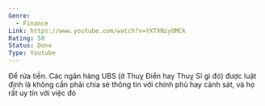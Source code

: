 ```yaml
---
Genre:
  - Finance
Link: https://www.youtube.com/watch?v=YXTXNzyOMCk
Rating: 50
Status: Done
Type: Youtube
---
```

Để rửa tiền. Các ngân hàng UBS (ở Thuỵ Điển hay Thuỵ Sĩ gì đó) được luật định là không cần phải chia sẻ thông tin với chính phủ hay cảnh sát, và họ rất uy tín với việc đó